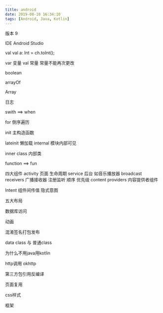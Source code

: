 ```yaml
---
title: android
date: 2019-08-10 16:34:10
tags: [Android, Java, Kotlin]
---
```


版本 9

IDE
Android Studio

val
val a: Int = ch.toInt();

var 变量
val 常量
    常量不能再次更改

boolean

arrayOf

Array

日志

swith ==> when

for 倒序遍历

init 主构造函数

lateinit 懒加载
internal 模块内部可见

inner class 内部类

function ==> fun

四大组件
activity
    页面
    生命周期
service
    后台
    如音乐播放器
broadcast receivers
    广播接收器
    注册监听
    顺序 优先级
content providers
    内容提供者组件    

Intent
    组件间传值
    隐式意图


五大布局

数据库访问

动画

混淆签名打包发布

data class 与 普通class

为什么不用java用kotlin

http调用
    okhttp

第三方包引用反编译

页面复用

css样式

框架